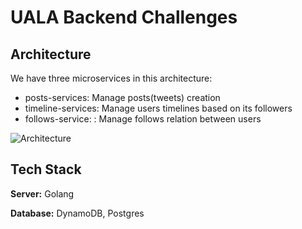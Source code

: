 
# UALA Backend Challenges

## Architecture

We have three microservices in this architecture:

- posts-services: Manage posts(tweets) creation
- timeline-services: Manage users timelines based on its followers
- follows-service: : Manage follows relation between users


![Architecture](https://i.ibb.co/HDP2Y7PN/architecture-simple.jpg)

## Tech Stack

**Server:** Golang

**Database:** DynamoDB, Postgres

